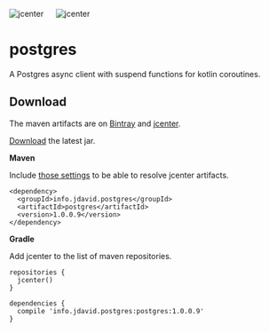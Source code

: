 ![jcenter](https://img.shields.io/badge/_jcenter_-1.0.0.9-6688ff.png?style=flat) &#x2003; ![jcenter](https://img.shields.io/badge/_Tests_-25/25-green.png?style=flat)
# postgres
A Postgres async client with suspend functions for kotlin coroutines.

## Download ##

The maven artifacts are on [Bintray](https://bintray.com/programingjd/maven/info.jdavid.postgres/view)
and [jcenter](https://bintray.com/search?query=info.jdavid.postgres).

[Download](https://bintray.com/artifact/download/programingjd/maven/info/jdavid/postgres/postgres/1.0.0.9/postgres-1.0.0.9.jar) the latest jar.

__Maven__

Include [those settings](https://bintray.com/repo/downloadMavenRepoSettingsFile/downloadSettings?repoPath=%2Fbintray%2Fjcenter)
 to be able to resolve jcenter artifacts.
```
<dependency>
  <groupId>info.jdavid.postgres</groupId>
  <artifactId>postgres</artifactId>
  <version>1.0.0.9</version>
</dependency>
```
__Gradle__

Add jcenter to the list of maven repositories.
```
repositories {
  jcenter()
}
```
```
dependencies {
  compile 'info.jdavid.postgres:postgres:1.0.0.9'
}
```